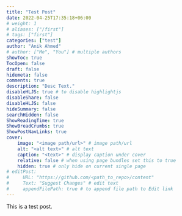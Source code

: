 ```yaml
---
title: "Test Post"
date: 2022-04-25T17:35:18+06:00
# weight: 1
# aliases: ["/first"]
# tags: ["first"]
categories: ["test"]
author: "Anik Ahmed"
# author: ["Me", "You"] # multiple authors
showToc: true
TocOpen: false
draft: false
hidemeta: false
comments: true
description: "Desc Text."
disableHLJS: true # to disable highlightjs
disableShare: false
disableHLJS: false
hideSummary: false
searchHidden: false
ShowReadingTime: true
ShowBreadCrumbs: true
ShowPostNavLinks: true
cover:
    image: "<image path/url>" # image path/url
    alt: "<alt text>" # alt text
    caption: "<text>" # display caption under cover
    relative: false # when using page bundles set this to true
    hidden: true # only hide on current single page
# editPost:
#     URL: "https://github.com/<path_to_repo>/content"
#     Text: "Suggest Changes" # edit text
#     appendFilePath: true # to append file path to Edit link
---
```


This is a test post.
